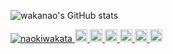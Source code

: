 ![wakanao's GitHub stats](https://github-readme-stats.vercel.app/api?username=naokiwakata&show_icons=true&hide=contribs&theme=merko)

<p align="left">
  <a href="https://github.com/naokiwakata/naokiwakata/">
    <img src="https://komarev.com/ghpvc/?username=naokiwakata" alt="naokiwakata" />
  </a>
  <a href="http://twitter.com/wakanao_banana">
    <img height="20" src="https://img.shields.io/twitter/follow/naokiwakata?label=Twitter&logo=twitter&style=flat" />
  </a>
  <a href="https://github.com/naokiwakata">
    <img height="20" src="https://img.shields.io/github/followers/naokiwakata?label=follow&logo=github&style=flat" />
  </a>
  <a href="https://www.reddit.com/user/naokiwakata">
    <img height="20" src="https://img.shields.io/reddit/user-karma/combined/naokiwakata?label=Reddit&logo=reddit&style=flat" />
  </a>
  <a href="https://stackoverflow.com/users/5720201/naokiwakata">
    <img height="20" src="https://img.shields.io/stackexchange/stackoverflow/r/5720201?label=StackOverflow&logo=stack-overflow&style=flat" />
  </a>
  <a href="http://qiita.com/naokiwakata">
    <img height="20" src="https://qiita-badge.apiapi.app/s/naokiwakata/posts.svg" />
  </a>
  <//qiita.com/naokiwakata">
    <img height="20" src="https://qiita-badge.apiapi.app/s/naokiwakata/contributions.svg" />
  </a>
</p>
